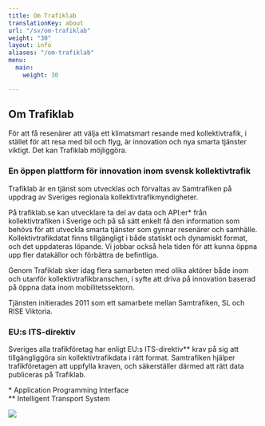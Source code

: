 ```yaml
---
title: Om Trafiklab
translationKey: about
url: "/sv/om-trafiklab"
weight: "30"
layout: info
aliases: "/om-trafiklab"
menu:
  main:
    weight: 30

---
```

## Om Trafiklab

För att få resenärer att välja ett klimatsmart resande med kollektivtrafik, i stället för att resa med bil och flyg, är
innovation och nya smarta tjänster viktigt. Det kan Trafiklab möjliggöra.

### En öppen plattform för innovation inom svensk kollektivtrafik

Trafiklab är en tjänst som utvecklas och förvaltas av Samtrafiken på uppdrag av Sveriges regionala
kollektivtrafikmyndigheter.

På trafiklab.se kan utvecklare ta del av data och API:er* från kollektivtrafiken i Sverige och på så sätt enkelt få den
information som behövs för att utveckla smarta tjänster som gynnar resenärer och samhälle. Kollektivtrafikdatat finns
tillgängligt i både statiskt och dynamiskt format, och det uppdateras löpande. Vi jobbar också hela tiden för att kunna
öppna upp fler datakällor och förbättra de befintliga.

Genom Trafiklab sker idag flera samarbeten med olika aktörer både inom och utanför kollektivtrafikbranschen, i syfte att
driva på innovation baserad på öppna data inom mobilitetssektorn.

Tjänsten initierades 2011 som ett samarbete mellan Samtrafiken, SL och RISE Viktoria.

### EU:s ITS-direktiv

Sveriges alla trafikföretag har enligt EU:s ITS-direktiv** krav på sig att tillgängliggöra sin kollektivtrafikdata i
rätt format. Samtrafiken hjälper trafikföretagen att uppfylla kraven, och säkerställer därmed att rätt data publiceras
på Trafiklab.

\* Application Programming Interface  
\** Intelligent Transport System

![](/media/2021/10/tagline_logo.png)
